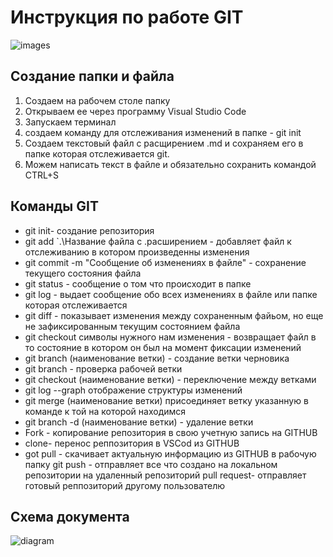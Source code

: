 # Инструкция по работе GIT
![images](images.png)
## Создание  папки и файла
1. Создаем на рабочем столе папку
2. Открываем ее через программу Visual Studio Code
3. Запускаем терминал
4. создаем команду для отслеживания изменений в папке - git init 
5. Создаем текстовый файл с расщирением .md  и сохраняем его в папке которая отслеживается git.
6. Можем написать текст в файле и обязательно сохранить командой CTRL+S

## Команды GIT
* git init- создание репозитория
* git add `.\Название файла с .расширением - добавляет файл к отслеживанию в котором произведенны изменения
* git commit -m "Сообщение об изменениях в файле" - сохранение текущего состояния файла
* git status - сообщение о том что происходит в папке
* git log - выдает сообщение обо всех изменениях в файле или папке которая отслеживается
* git diff - показывает изменения между сохраненным файьом, но еще не зафиксированным текущим состоянием файла
* git checkout символы нужного нам изменения - возвращает файл в то состояние в котором он был на момент фиксации изменений
* git branch (наименование ветки) - создание ветки черновика
* git branch - проверка рабочей ветки
* git checkout (наименование ветки) -  переключение между ветками
* git log --graph отображение структуры изменений
* git merge (наименование ветки) присоединяет ветку указанную в команде к той на которой находимся
* git branch -d (наименование ветки) - удаление ветки
* Fork - копирование репозитория в свою учетную запись на GITHUB
* clone- перенос реппозитория в VSCod из GITHUB
* got pull - скачивает актуальную информацию из GITHUB в рабочую папку
git push - отправляет все что создано на локальном репозитории на удаленный репозиторий
pull request- отправляет готовый реппозиторий другому пользователю

## Схема документа
![diagram](diagram.jpg)
